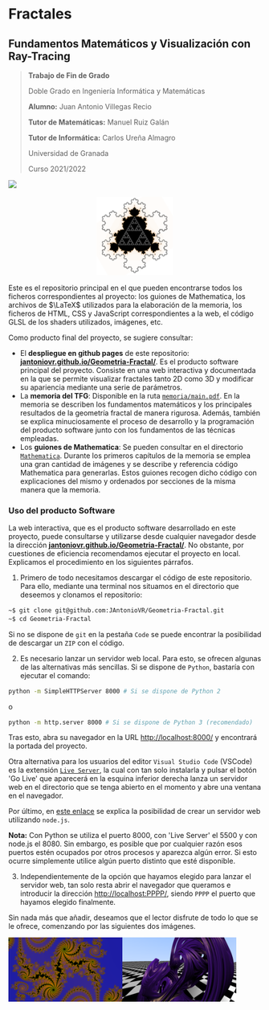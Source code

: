 # Fractales
## Fundamentos Matemáticos y Visualización con Ray-Tracing


> **Trabajo de Fin de Grado**
> 
> Doble Grado en Ingeniería Informática y Matemáticas
> 
> **Alumno:** Juan Antonio Villegas Recio
> 
> **Tutor de Matemáticas:** Manuel Ruiz Galán
> 
> **Tutor de Informática:** Carlos Ureña Almagro
> 
> Universidad de Granada
> 
> Curso 2021/2022

![](https://img.shields.io/github/workflow/status/JAntonioVR/Geometria-Fractal/pages%20build%20and%20deployment?label=WEB&style=for-the-badge)

<p align="center">
<img src="./static/img/logo.png" style="width:30%;">
</p>

Este es el repositorio principal en el que pueden encontrarse todos los ficheros correspondientes al proyecto: los guiones de Mathematica, los archivos de $\LaTeX$ utilizados para la elaboración de la memoria, los ficheros de HTML, CSS y JavaScript correspondientes a la web, el código GLSL de los shaders utilizados, imágenes, etc.

Como producto final del proyecto, se sugiere consultar:

* El **despliegue en github pages** de este repositorio: **[jantoniovr.github.io/Geometria-Fractal/](https://jantoniovr.github.io/Geometria-Fractal/)**. Es el producto software principal del proyecto. Consiste en una web interactiva y documentada en la que se permite visualizar fractales tanto 2D como 3D y modificar su apariencia mediante una serie de parámetros.
* La **memoria del TFG**: Disponible en la ruta [`memoria/main.pdf`](./memoria/main.pdf). En la memoria se describen los fundamentos matemáticos y los principales resultados de la geometría fractal de manera rigurosa. Además, también se explica minuciosamente el proceso de desarrollo y la programación del producto software junto con los fundamentos de las técnicas empleadas.
* Los **guiones de Mathematica**: Se pueden consultar en el directorio [`Mathematica`](./Mathematica). Durante los primeros capítulos de la memoria se emplea una gran cantidad de imágenes y se describe y referencia código Mathematica para generarlas. Estos guiones recogen dicho código con explicaciones del mismo y ordenados por secciones de la misma manera que la memoria.

### Uso del producto Software

La web interactiva, que es el producto software desarrollado en este proyecto, puede consultarse y utilizarse desde cualquier navegador desde la dirección **[jantoniovr.github.io/Geometria-Fractal/](https://jantoniovr.github.io/Geometria-Fractal/)**. No obstante, por cuestiones de eficiencia recomendamos ejecutar el proyecto en local. Explicamos el procedimiento en los siguientes párrafos.

1. Primero de todo necesitamos descargar el código de este repositorio. Para ello, mediante una terminal nos situamos en el directorio que deseemos y clonamos el repositorio:

```bash
~$ git clone git@github.com:JAntonioVR/Geometria-Fractal.git
~$ cd Geometria-Fractal
```
Si no se dispone de `git` en la pestaña `Code` se puede encontrar la posibilidad de descargar un `ZIP` con el código.

2. Es necesario lanzar un servidor web local. Para esto, se ofrecen algunas de las alternativas más sencillas. Si se dispone de `Python`, bastaría con ejecutar el comando:

```bash
python -m SimpleHTTPServer 8000 # Si se dispone de Python 2
```
o

```bash
python -m http.server 8000 # Si se dispone de Python 3 (recomendado)
```

Tras esto, abra su navegador en la URL [http://localhost:8000/](http://localhost:8000/) y encontrará la portada del proyecto.

Otra alternativa para los usuarios del editor `Visual Studio Code` (VSCode) es la extensión [`Live Server`](https://marketplace.visualstudio.com/items?itemName=ritwickdey.LiveServer), la cual con tan solo instalarla y pulsar el botón 'Go Live' que aparecerá en la esquina inferior derecha lanza un servidor web en el directorio que se tenga abierto en el momento y abre una ventana en el navegador.

Por último, en [este enlace](https://nodejs.org/en/knowledge/HTTP/servers/how-to-create-a-HTTP-server/) se explica la posibilidad de crear un servidor web utilizando `node.js`.

**Nota:** Con Python se utiliza el puerto 8000, con 'Live Server' el 5500 y con node.js el 8080. Sin embargo, es posible que por cualquier razón esos puertos estén ocupados por otros procesos y aparezca algún error. Si esto ocurre simplemente utilice algún puerto distinto que esté disponible.

3. Independientemente de la opción que hayamos elegido para lanzar el servidor web, tan solo resta abrir el navegador que queramos e introducir la dirección [http://localhost:PPPP/](http://localhost:8000/), siendo `PPPP` el puerto que hayamos elegido finalmente.

Sin nada más que añadir, deseamos que el lector disfrute de todo lo que se le ofrece, comenzando por las siguientes dos imágenes.

<div style="display: flex;">
<img src="./static/img/Julia-readme.png" style="width: 45%">

<img src="./static/img/julia2-readme.png" style="width: 45%">
</div>



























